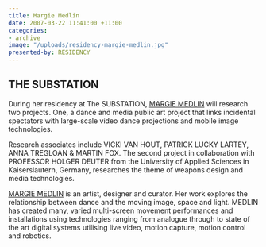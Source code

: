 ```yaml
---
title: Margie Medlin
date: 2007-03-22 11:41:00 +11:00
categories:
- archive
image: "/uploads/residency-margie-medlin.jpg"
presented-by: RESIDENCY
---
```


## THE SUBSTATION

During her residency at The SUBSTATION, [MARGIE MEDLIN](https://unsited.org/2016/01/20/160/) will research two projects. One, a dance and media public art project that links incidental spectators with large-scale video dance projections and mobile image technologies. 

Research associates include VICKI VAN HOUT, PATRICK LUCKY LARTEY, ANNA TREGLOAN & MARTIN FOX. The second project in collaboration with PROFESSOR HOLGER DEUTER from the University of Applied Sciences in Kaiserslautern, Germany, researches the theme of weapons design and media technologies.  

[MARGIE MEDLIN](https://unsited.org/2016/01/20/160/) is an artist, designer and curator. Her work explores the relationship between dance and the moving image, space and light. MEDLIN has created many, varied multi-screen movement performances and installations using technologies ranging from analogue through to state of the art digital systems utilising live video, motion capture, motion control and robotics. 
